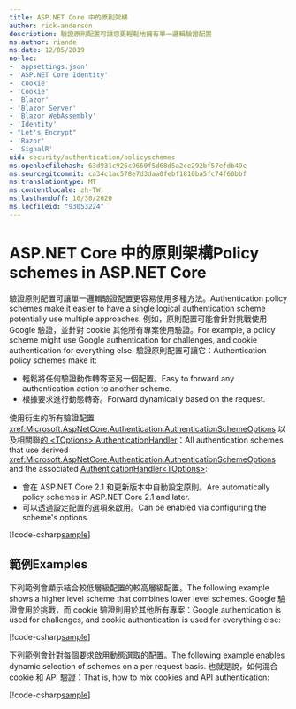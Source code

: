 ```yaml
---
title: ASP.NET Core 中的原則架構
author: rick-anderson
description: 驗證原則配置可讓您更輕鬆地擁有單一邏輯驗證配置
ms.author: riande
ms.date: 12/05/2019
no-loc:
- 'appsettings.json'
- 'ASP.NET Core Identity'
- 'cookie'
- 'Cookie'
- 'Blazor'
- 'Blazor Server'
- 'Blazor WebAssembly'
- 'Identity'
- "Let's Encrypt"
- 'Razor'
- 'SignalR'
uid: security/authentication/policyschemes
ms.openlocfilehash: 63d931c926c9660f5d68d5a2ce292bf57efdb49c
ms.sourcegitcommit: ca34c1ac578e7d3daa0febf1810ba5fc74f60bbf
ms.translationtype: MT
ms.contentlocale: zh-TW
ms.lasthandoff: 10/30/2020
ms.locfileid: "93053224"
---
```

# <a name="policy-schemes-in-aspnet-core"></a><span data-ttu-id="aff12-103">ASP.NET Core 中的原則架構</span><span class="sxs-lookup"><span data-stu-id="aff12-103">Policy schemes in ASP.NET Core</span></span>

<span data-ttu-id="aff12-104">驗證原則配置可讓單一邏輯驗證配置更容易使用多種方法。</span><span class="sxs-lookup"><span data-stu-id="aff12-104">Authentication policy schemes make it easier to have a single logical authentication scheme potentially use multiple approaches.</span></span> <span data-ttu-id="aff12-105">例如，原則配置可能會針對挑戰使用 Google 驗證，並針對 cookie 其他所有專案使用驗證。</span><span class="sxs-lookup"><span data-stu-id="aff12-105">For example, a policy scheme might use Google authentication for challenges, and cookie authentication for everything else.</span></span> <span data-ttu-id="aff12-106">驗證原則配置可讓它：</span><span class="sxs-lookup"><span data-stu-id="aff12-106">Authentication policy schemes make it:</span></span>

* <span data-ttu-id="aff12-107">輕鬆將任何驗證動作轉寄至另一個配置。</span><span class="sxs-lookup"><span data-stu-id="aff12-107">Easy to forward any authentication action to another scheme.</span></span>
* <span data-ttu-id="aff12-108">根據要求進行動態轉寄。</span><span class="sxs-lookup"><span data-stu-id="aff12-108">Forward dynamically based on the request.</span></span>

<span data-ttu-id="aff12-109">使用衍生的所有驗證配置 <xref:Microsoft.AspNetCore.Authentication.AuthenticationSchemeOptions> 以及相關聯[的 \<TOptions> AuthenticationHandler](/dotnet/api/microsoft.aspnetcore.authentication.authenticationhandler-1)：</span><span class="sxs-lookup"><span data-stu-id="aff12-109">All authentication schemes that use derived <xref:Microsoft.AspNetCore.Authentication.AuthenticationSchemeOptions> and the associated [AuthenticationHandler\<TOptions>](/dotnet/api/microsoft.aspnetcore.authentication.authenticationhandler-1):</span></span>

* <span data-ttu-id="aff12-110">會在 ASP.NET Core 2.1 和更新版本中自動設定原則。</span><span class="sxs-lookup"><span data-stu-id="aff12-110">Are automatically policy schemes in ASP.NET Core 2.1 and later.</span></span>
* <span data-ttu-id="aff12-111">可以透過設定配置的選項來啟用。</span><span class="sxs-lookup"><span data-stu-id="aff12-111">Can be enabled via configuring the scheme's options.</span></span>

[!code-csharp[sample](policyschemes/samples/AuthenticationSchemeOptions.cs?name=snippet)]

## <a name="examples"></a><span data-ttu-id="aff12-112">範例</span><span class="sxs-lookup"><span data-stu-id="aff12-112">Examples</span></span>

<span data-ttu-id="aff12-113">下列範例會顯示結合較低層級配置的較高層級配置。</span><span class="sxs-lookup"><span data-stu-id="aff12-113">The following example shows a higher level scheme that combines lower level schemes.</span></span> <span data-ttu-id="aff12-114">Google 驗證會用於挑戰，而 cookie 驗證則用於其他所有專案：</span><span class="sxs-lookup"><span data-stu-id="aff12-114">Google authentication is used for challenges, and cookie authentication is used for everything else:</span></span>

[!code-csharp[sample](policyschemes/samples/Startup.cs?name=snippet1)]

<span data-ttu-id="aff12-115">下列範例會針對每個要求啟用動態選取的配置。</span><span class="sxs-lookup"><span data-stu-id="aff12-115">The following example enables dynamic selection of schemes on a per request basis.</span></span> <span data-ttu-id="aff12-116">也就是說，如何混合 cookie 和 API 驗證：</span><span class="sxs-lookup"><span data-stu-id="aff12-116">That is, how to mix cookies and API authentication:</span></span>

 <!-- REVIEW, missing If set in public Func<HttpContext, string> ForwardDefaultSelector -->

[!code-csharp[sample](policyschemes/samples/Startup.cs?name=snippet2)]
